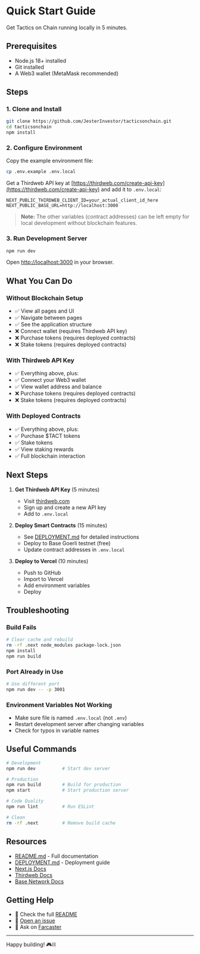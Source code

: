 # Quick Start Guide

Get Tactics on Chain running locally in 5 minutes.

## Prerequisites

- Node.js 18+ installed
- Git installed
- A Web3 wallet (MetaMask recommended)

## Steps

### 1. Clone and Install

```bash
git clone https://github.com/JesterInvestor/tacticsonchain.git
cd tacticsonchain
npm install
```

### 2. Configure Environment

Copy the example environment file:

```bash
cp .env.example .env.local
```

Get a Thirdweb API key at [https://thirdweb.com/create-api-key](https://thirdweb.com/create-api-key) and add it to `.env.local`:

```env
NEXT_PUBLIC_THIRDWEB_CLIENT_ID=your_actual_client_id_here
NEXT_PUBLIC_BASE_URL=http://localhost:3000
```

> **Note:** The other variables (contract addresses) can be left empty for local development without blockchain features.

### 3. Run Development Server

```bash
npm run dev
```

Open [http://localhost:3000](http://localhost:3000) in your browser.

## What You Can Do

### Without Blockchain Setup
- ✅ View all pages and UI
- ✅ Navigate between pages
- ✅ See the application structure
- ❌ Connect wallet (requires Thirdweb API key)
- ❌ Purchase tokens (requires deployed contracts)
- ❌ Stake tokens (requires deployed contracts)

### With Thirdweb API Key
- ✅ Everything above, plus:
- ✅ Connect your Web3 wallet
- ✅ View wallet address and balance
- ❌ Purchase tokens (requires deployed contracts)
- ❌ Stake tokens (requires deployed contracts)

### With Deployed Contracts
- ✅ Everything above, plus:
- ✅ Purchase $TACT tokens
- ✅ Stake tokens
- ✅ View staking rewards
- ✅ Full blockchain interaction

## Next Steps

1. **Get Thirdweb API Key** (5 minutes)
   - Visit [thirdweb.com](https://thirdweb.com/create-api-key)
   - Sign up and create a new API key
   - Add to `.env.local`

2. **Deploy Smart Contracts** (15 minutes)
   - See [DEPLOYMENT.md](./DEPLOYMENT.md) for detailed instructions
   - Deploy to Base Goerli testnet (free)
   - Update contract addresses in `.env.local`

3. **Deploy to Vercel** (10 minutes)
   - Push to GitHub
   - Import to Vercel
   - Add environment variables
   - Deploy

## Troubleshooting

### Build Fails
```bash
# Clear cache and rebuild
rm -rf .next node_modules package-lock.json
npm install
npm run build
```

### Port Already in Use
```bash
# Use different port
npm run dev -- -p 3001
```

### Environment Variables Not Working
- Make sure file is named `.env.local` (not `.env`)
- Restart development server after changing variables
- Check for typos in variable names

## Useful Commands

```bash
# Development
npm run dev          # Start dev server

# Production
npm run build        # Build for production
npm start            # Start production server

# Code Quality
npm run lint         # Run ESLint

# Clean
rm -rf .next         # Remove build cache
```

## Resources

- [README.md](./README.md) - Full documentation
- [DEPLOYMENT.md](./DEPLOYMENT.md) - Deployment guide
- [Next.js Docs](https://nextjs.org/docs)
- [Thirdweb Docs](https://portal.thirdweb.com/)
- [Base Network Docs](https://docs.base.org/)

## Getting Help

- 📖 Check the full [README](./README.md)
- 🐛 [Open an issue](https://github.com/JesterInvestor/tacticsonchain/issues)
- 💬 Ask on [Farcaster](https://warpcast.com/tacticsonchain)

---

Happy building! 🎮⛓️
